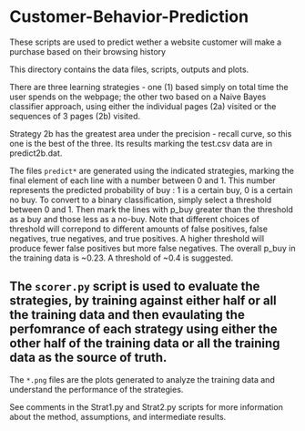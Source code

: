 # Customer-Behavior-Prediction
These scripts are used to predict wether a website customer will make a purchase based on their browsing history

This directory contains the data files, scripts, outputs and plots. 

There are three learning strategies - one (1) based simply on total time the 
user spends on the webpage; the other two based on a Naive Bayes classifier
approach, using either the individual pages (2a) visited or the sequences of 3 
pages (2b) visited.

Strategy 2b has the greatest area under the precision - recall curve, so this one is the
best of the three. Its results marking the test.csv data are in predict2b.dat. 

The files `predict*` are generated using the indicated strategies, marking the final 
element of each line with a number between 0 and 1. This number represents the predicted 
probability of buy : 1 is a certain buy, 0 is a certain no buy. To convert to a binary 
classification, simply select a threshold between 0 and 1. Then mark the lines with p_buy 
greater than the threshold as a buy and those less as a no-buy. Note that different choices
of threshold will correpond to different amounts of false positives, false negatives,
true negatives, and true positives. A higher threshold will produce fewer false positives but
more false negatives. The overall p_buy in the training data is ~0.23. A threshold of ~0.4
is suggested. 

The `scorer.py` script is used to evaluate the strategies, by training against either half or all 
the training data and then evaulating the perfomrance of each strategy using either the other half
of the training data or all the training data as the source of truth. 
-----------
The `*.png` files are the plots generated to analyze the training data and understand
the performance of the strategies. 

See comments in the Strat1.py and Strat2.py scripts for more information about the 
method, assumptions, and intermediate results. 

